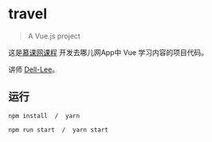 # travel

> A Vue.js project

这是[慕课网课程](https://coding.imooc.com/class/chapter/203.html) 开发去哪儿网App中 Vue 学习内容的项目代码。

讲师 [Dell-Lee](http://www.dell-lee.com/)。

## 运行

```shell
npm install  /  yarn

npm run start  /  yarn start
```
